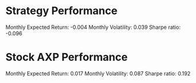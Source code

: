 # Strategy Performance
Monthly Expected Return: -0.004
Monthly Volatility: 0.039
Sharpe ratio: -0.096
# Stock AXP Performance
Monthly Expected Return: 0.017
Monthly Volatility: 0.087
Sharpe ratio: 0.192
